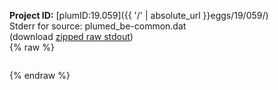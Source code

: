 **Project ID:** [plumID:19.059]({{ '/' | absolute_url }}eggs/19/059/)  
Stderr for source:  plumed_be-common.dat   
(download [zipped raw stdout](plumed_be-common.dat.plumed_master.stdout.txt.zip))  
{% raw %}
<pre>
</pre>
{% endraw %}
